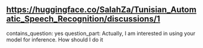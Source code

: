 ## https://huggingface.co/SalahZa/Tunisian_Automatic_Speech_Recognition/discussions/1

contains_question: yes
question_part: Actually, I am interested in using your model for inference. How should I do it 